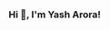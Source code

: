 ### Hi 👋, I'm Yash Arora!

<!---
**Yasharora2020/Yasharora2020** is a ✨ _special_ ✨ repository because its `README.md` (this file) appears on your GitHub profile.

## 😀  More About me
- 🔭 I’m currently working on Story, Image and Audio generator using openAI
- 🌱 I’m currently learning Langchain and how to use it to train on a specific domain and how to contribute to open source
- 📝 Check out my [resume](http://aranyaconsulting.com.s3-website-ap-southeast-2.amazonaws.com/)
- 📫 How to reach me: [linkedin](https://www.linkedin.com/in/yash-arora-b88b2210)


🔨 Languages and Tools:

   <code><img width="10%" src="https://www.vectorlogo.zone/logos/python/python-ar21.svg"></code>
   <code><img width="10%" src="https://www.vectorlogo.zone/logos/w3_html5/w3_html5-ar21.svg"></code>
   <code><img width="10%" src="https://www.vectorlogo.zone/logos/w3_css/w3_css-ar21.svg"></code>
   <br/>
   
   <code><img width="10%" src="https://www.vectorlogo.zone/logos/git-scm/git-scm-ar21.svg"></code>
   <code><img width="10%" src="https://www.vectorlogo.zone/logos/github/github-ar21.svg"></code>


-->

<!---

- 👯 I’m looking to collaborate on 
- 🤔 I’m looking for help with ...
- 💬 Ask me about ...
- ⚡ Fun fact: ...

-->
